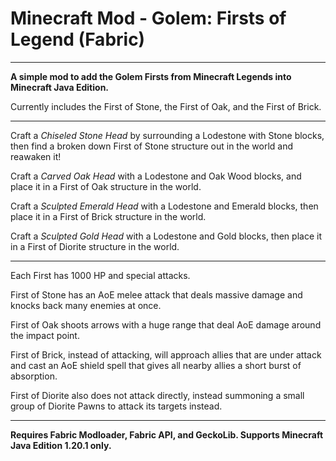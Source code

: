 # Minecraft Mod - Golem: Firsts of Legend (Fabric)

---

**A simple mod to add the Golem Firsts from Minecraft Legends into Minecraft Java Edition.**

Currently includes the First of Stone, the First of Oak, and the First of Brick.

---

Craft a *Chiseled Stone Head* by surrounding a Lodestone with Stone blocks, then find a broken down First of Stone structure out in the world and reawaken it!

Craft a *Carved Oak Head* with a Lodestone and Oak Wood blocks, and place it in a First of Oak structure in the world.

Craft a *Sculpted Emerald Head* with a Lodestone and Emerald blocks, then place it in a First of Brick structure in the world.

Craft a *Sculpted Gold Head* with a Lodestone and Gold blocks, then place it in a First of Diorite structure in the world.

---

Each First has 1000 HP and special attacks.

First of Stone has an AoE melee attack that deals massive damage and knocks back many enemies at once.

First of Oak shoots arrows with a huge range that deal AoE damage around the impact point.

First of Brick, instead of attacking, will approach allies that are under attack and cast an AoE shield spell that gives all nearby allies a short burst of absorption.

First of Diorite also does not attack directly, instead summoning a small group of Diorite Pawns to attack its targets instead.

---

**Requires Fabric Modloader, Fabric API, and GeckoLib. Supports Minecraft Java Edition 1.20.1 only.**